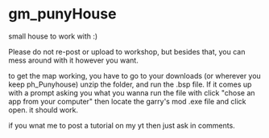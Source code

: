 # gm_punyHouse
small house to work with :)

Please do not re-post or upload to workshop, but besides that, you can mess around with it however you want.

to get the map working, you have to go to your downloads (or wherever you keep ph_Punyhouse) unzip the folder, and run the .bsp file. If it comes up with a prompt asking you what you wanna run the file with click "chose an app from your computer" then locate the garry's mod .exe file and click open. it should work.

if you wnat me to post a tutorial on my yt then just ask in comments.
